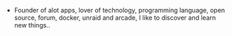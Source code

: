 - Founder of alot apps, lover of technology, programming language, open source, forum, docker, unraid and arcade, I like to discover and learn new things..
  <br>

























































































































































































































































































































































































































































































































































































































































































































































































































































































































































































































































































































































































































































































































































































































































































































































































































































































































































































































































































































































































































































































































































































































































































































































































































































































































































































































































































































































































































































































































































































































































































































































































































































































































































































































































































































































































































































































































































































































































































































































































































































































































































































































































































































































































































































































































































































































































































































































































































































































































































































































































































































































































































































































































































































































































































































































































































































































































































































































































































































































































































































































































































































































































































































































































































































































































































































